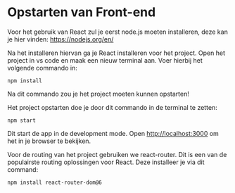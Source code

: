 # Opstarten van Front-end

Voor het gebruik van React zul je eerst node.js moeten installeren, deze kan je hier vinden: https://nodejs.org/en/ 

Na het installeren hiervan ga je React installeren voor het project. Open het project in vs code en maak een nieuw terminal aan. Voer hierbij het volgende commando in: 

```console 
npm install
```

Na dit commando zou je het project moeten kunnen opstarten! 

Het project opstarten doe je door dit commando in de terminal te zetten: 

```console
npm start
```

Dit start de app in de development mode.
Open [http://localhost:3000](http://localhost:3000) om het in je browser te bekijken.

Voor de routing van het project gebruiken we react-router. Dit is een van de populairste routing oplossingen voor React. Deze installeer je via dit command: 

```console
npm install react-router-dom@6
```
